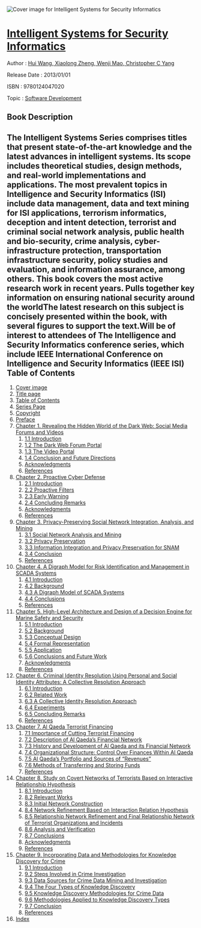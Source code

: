 ![Cover image for Intelligent Systems for Security Informatics](https://imgdetail.ebookreading.net/cover/cover/software_development/EB9780124047020.jpg)

[Intelligent Systems for Security Informatics](https://ebookreading.net/view/book/Intelligent+Systems+for+Security+Informatics-EB9780124047020_1.html "Intelligent Systems for Security Informatics")
====================================================================================================================

Author : [Hui Wang](https://ebookreading.net/search/author/Hui+Wang),[ Xiaolong Zheng](https://ebookreading.net/search/author/+Xiaolong+Zheng),[ Wenji Mao](https://ebookreading.net/search/author/+Wenji+Mao),[ Christopher C Yang](https://ebookreading.net/search/author/+Christopher+C+Yang)

Release Date : 2013/01/01

ISBN : 9780124047020

Topic : [Software Development](https://ebookreading.net/search/category/software-development)

Book Description
-----------------

The Intelligent Systems Series comprises titles that present state-of-the-art knowledge and the latest advances in intelligent systems. Its scope includes theoretical studies, design methods, and real-world implementations and applications. 
The most prevalent topics in Intelligence and Security Informatics (ISI) include data management, data and text mining for ISI applications, terrorism informatics, deception and intent detection, terrorist and criminal social network analysis, public health and bio-security, crime analysis, cyber-infrastructure protection, transportation infrastructure security, policy studies and evaluation, and information assurance, among others. This book covers the most active research work in recent years. 
Pulls together key information on ensuring national security around the worldThe latest research on this subject is concisely presented within the book, with several figures to support the text.Will be of interest to attendees of The Intelligence and Security Informatics conference series, which include IEEE International Conference on Intelligence and Security Informatics (IEEE ISI)              
Table of Contents
-----------------

1. [Cover image](https://ebookreading.net/view/book/Intelligent+Systems+for+Security+Informatics-EB9780124047020_1.html#Cover)
1. [Title page](https://ebookreading.net/view/book/Intelligent+Systems+for+Security+Informatics-EB9780124047020_2.html)
1. [Table of Contents](https://ebookreading.net/view/book/Intelligent+Systems+for+Security+Informatics-EB9780124047020_3.html)
1. [Series Page](https://ebookreading.net/view/book/Intelligent+Systems+for+Security+Informatics-EB9780124047020_4.html#HTU001titl)
1. [Copyright](https://ebookreading.net/view/book/Intelligent+Systems+for+Security+Informatics-EB9780124047020_5.html)
1. [Preface](https://ebookreading.net/view/book/Intelligent+Systems+for+Security+Informatics-EB9780124047020_6.html#PRE001titl)
1. [Chapter 1. Revealing the Hidden World of the Dark Web: Social Media Forums and Videos](https://ebookreading.net/view/book/Intelligent+Systems+for+Security+Informatics-EB9780124047020_7.html#CHP001tit)
    1. [1.1 Introduction](https://ebookreading.net/view/book/Intelligent+Systems+for+Security+Informatics-EB9780124047020_7.html#CESECTITLE0010)
    1. [1.2 The Dark Web Forum Portal](https://ebookreading.net/view/book/Intelligent+Systems+for+Security+Informatics-EB9780124047020_7.html#CESECTITLE0015)
    1. [1.3 The Video Portal](https://ebookreading.net/view/book/Intelligent+Systems+for+Security+Informatics-EB9780124047020_7.html#CESECTITLE0070)
    1. [1.4 Conclusion and Future Directions](https://ebookreading.net/view/book/Intelligent+Systems+for+Security+Informatics-EB9780124047020_7.html#CESECTITLE0125)
    1. [Acknowledgments](https://ebookreading.net/view/book/Intelligent+Systems+for+Security+Informatics-EB9780124047020_7.html#CESECTITLE0130)
    1. [References](https://ebookreading.net/view/book/Intelligent+Systems+for+Security+Informatics-EB9780124047020_7.html#CESECTITLE0135)
1. [Chapter 2. Proactive Cyber Defense](https://ebookreading.net/view/book/Intelligent+Systems+for+Security+Informatics-EB9780124047020_8.html#CHP002tit)
    1. [2.1 Introduction](https://ebookreading.net/view/book/Intelligent+Systems+for+Security+Informatics-EB9780124047020_8.html#CESECTITLE0010)
    1. [2.2 Proactive Filters](https://ebookreading.net/view/book/Intelligent+Systems+for+Security+Informatics-EB9780124047020_8.html#CESECTITLE0015)
    1. [2.3 Early Warning](https://ebookreading.net/view/book/Intelligent+Systems+for+Security+Informatics-EB9780124047020_8.html#CESECTITLE0055)
    1. [2.4 Concluding Remarks](https://ebookreading.net/view/book/Intelligent+Systems+for+Security+Informatics-EB9780124047020_8.html#CESECTITLE0075)
    1. [Acknowledgments](https://ebookreading.net/view/book/Intelligent+Systems+for+Security+Informatics-EB9780124047020_8.html#CESECTITLE0080)
    1. [References](https://ebookreading.net/view/book/Intelligent+Systems+for+Security+Informatics-EB9780124047020_8.html#CESECTITLE0085)
1. [Chapter 3. Privacy-Preserving Social Network Integration, Analysis, and Mining](https://ebookreading.net/view/book/Intelligent+Systems+for+Security+Informatics-EB9780124047020_9.html#CHP003tit)
    1. [3.1 Social Network Analysis and Mining](https://ebookreading.net/view/book/Intelligent+Systems+for+Security+Informatics-EB9780124047020_9.html#CESECTITLE0010)
    1. [3.2 Privacy Preservation](https://ebookreading.net/view/book/Intelligent+Systems+for+Security+Informatics-EB9780124047020_9.html#CESECTITLE0015)
    1. [3.3 Information Integration and Privacy Preservation for SNAM](https://ebookreading.net/view/book/Intelligent+Systems+for+Security+Informatics-EB9780124047020_9.html#CESECTITLE0030)
    1. [3.4 Conclusion](https://ebookreading.net/view/book/Intelligent+Systems+for+Security+Informatics-EB9780124047020_9.html#CESECTITLE0075)
    1. [References](https://ebookreading.net/view/book/Intelligent+Systems+for+Security+Informatics-EB9780124047020_9.html#CESECTITLE0080)
1. [Chapter 4. A Digraph Model for Risk Identification and Management in SCADA Systems](https://ebookreading.net/view/book/Intelligent+Systems+for+Security+Informatics-EB9780124047020_10.html#CHP004tit)
    1. [4.1 Introduction](https://ebookreading.net/view/book/Intelligent+Systems+for+Security+Informatics-EB9780124047020_10.html#CESECTITLE0010)
    1. [4.2 Background](https://ebookreading.net/view/book/Intelligent+Systems+for+Security+Informatics-EB9780124047020_10.html#CESECTITLE0015)
    1. [4.3 A Digraph Model of SCADA Systems](https://ebookreading.net/view/book/Intelligent+Systems+for+Security+Informatics-EB9780124047020_10.html#CESECTITLE0020)
    1. [4.4 Conclusions](https://ebookreading.net/view/book/Intelligent+Systems+for+Security+Informatics-EB9780124047020_10.html#CESECTITLE0040)
    1. [References](https://ebookreading.net/view/book/Intelligent+Systems+for+Security+Informatics-EB9780124047020_10.html#CESECTITLE0045)
1. [Chapter 5. High-Level Architecture and Design of a Decision Engine for Marine Safety and Security](https://ebookreading.net/view/book/Intelligent+Systems+for+Security+Informatics-EB9780124047020_11.html#CHP005tit)
    1. [5.1 Introduction](https://ebookreading.net/view/book/Intelligent+Systems+for+Security+Informatics-EB9780124047020_11.html#CESECTITLE0010)
    1. [5.2 Background](https://ebookreading.net/view/book/Intelligent+Systems+for+Security+Informatics-EB9780124047020_11.html#CESECTITLE0015)
    1. [5.3 Conceptual Design](https://ebookreading.net/view/book/Intelligent+Systems+for+Security+Informatics-EB9780124047020_11.html#CESECTITLE0045)
    1. [5.4 Formal Representation](https://ebookreading.net/view/book/Intelligent+Systems+for+Security+Informatics-EB9780124047020_11.html#CESECTITLE0100)
    1. [5.5 Application](https://ebookreading.net/view/book/Intelligent+Systems+for+Security+Informatics-EB9780124047020_11.html#CESECTITLE0120)
    1. [5.6 Conclusions and Future Work](https://ebookreading.net/view/book/Intelligent+Systems+for+Security+Informatics-EB9780124047020_11.html#CESECTITLE0125)
    1. [Acknowledgments](https://ebookreading.net/view/book/Intelligent+Systems+for+Security+Informatics-EB9780124047020_11.html#CESECTITLE0130)
    1. [References](https://ebookreading.net/view/book/Intelligent+Systems+for+Security+Informatics-EB9780124047020_11.html#CESECTITLE0135)
1. [Chapter 6. Criminal Identity Resolution Using Personal and Social Identity Attributes: A Collective Resolution Approach](https://ebookreading.net/view/book/Intelligent+Systems+for+Security+Informatics-EB9780124047020_12.html#CHP006tit)
    1. [6.1 Introduction](https://ebookreading.net/view/book/Intelligent+Systems+for+Security+Informatics-EB9780124047020_12.html#CESECTITLE0010)
    1. [6.2 Related Work](https://ebookreading.net/view/book/Intelligent+Systems+for+Security+Informatics-EB9780124047020_12.html#CESECTITLE0015)
    1. [6.3 A Collective Identity Resolution Approach](https://ebookreading.net/view/book/Intelligent+Systems+for+Security+Informatics-EB9780124047020_12.html#CESECTITLE0040)
    1. [6.4 Experiments](https://ebookreading.net/view/book/Intelligent+Systems+for+Security+Informatics-EB9780124047020_12.html#CESECTITLE0100)
    1. [6.5 Concluding Remarks](https://ebookreading.net/view/book/Intelligent+Systems+for+Security+Informatics-EB9780124047020_12.html#CESECTITLE0125)
    1. [References](https://ebookreading.net/view/book/Intelligent+Systems+for+Security+Informatics-EB9780124047020_12.html#CESECTITLE0130)
1. [Chapter 7. Al Qaeda Terrorist Financing](https://ebookreading.net/view/book/Intelligent+Systems+for+Security+Informatics-EB9780124047020_13.html#CHP007tit)
    1. [7.1 Importance of Cutting Terrorist Financing](https://ebookreading.net/view/book/Intelligent+Systems+for+Security+Informatics-EB9780124047020_13.html#CESECTITLE0010)
    1. [7.2 Description of Al Qaeda’s Financial Network](https://ebookreading.net/view/book/Intelligent+Systems+for+Security+Informatics-EB9780124047020_13.html#CESECTITLE0015)
    1. [7.3 History and Development of Al Qaeda and its Financial Network](https://ebookreading.net/view/book/Intelligent+Systems+for+Security+Informatics-EB9780124047020_13.html#CESECTITLE0020)
    1. [7.4 Organizational Structure: Control Over Finances Within Al Qaeda](https://ebookreading.net/view/book/Intelligent+Systems+for+Security+Informatics-EB9780124047020_13.html#CESECTITLE0025)
    1. [7.5 Al Qaeda’s Portfolio and Sources of “Revenues”](https://ebookreading.net/view/book/Intelligent+Systems+for+Security+Informatics-EB9780124047020_13.html#CESECTITLE0030)
    1. [7.6 Methods of Transferring and Storing Funds](https://ebookreading.net/view/book/Intelligent+Systems+for+Security+Informatics-EB9780124047020_13.html#CESECTITLE0050)
    1. [References](https://ebookreading.net/view/book/Intelligent+Systems+for+Security+Informatics-EB9780124047020_13.html#CESECTITLE0055)
1. [Chapter 8. Study on Covert Networks of Terrorists Based on Interactive Relationship Hypothesis](https://ebookreading.net/view/book/Intelligent+Systems+for+Security+Informatics-EB9780124047020_14.html#CHP008tit)
    1. [8.1 Introduction](https://ebookreading.net/view/book/Intelligent+Systems+for+Security+Informatics-EB9780124047020_14.html#CESECTITLE0010)
    1. [8.2 Relevant Works](https://ebookreading.net/view/book/Intelligent+Systems+for+Security+Informatics-EB9780124047020_14.html#CESECTITLE0015)
    1. [8.3 Initial Network Construction](https://ebookreading.net/view/book/Intelligent+Systems+for+Security+Informatics-EB9780124047020_14.html#CESECTITLE0020)
    1. [8.4 Network Refinement Based on Interaction Relation Hypothesis](https://ebookreading.net/view/book/Intelligent+Systems+for+Security+Informatics-EB9780124047020_14.html#CESECTITLE0050)
    1. [8.5 Relationship Network Refinement and Final Relationship Network of Terrorist Organizations and Incidents](https://ebookreading.net/view/book/Intelligent+Systems+for+Security+Informatics-EB9780124047020_14.html#CESECTITLE0100)
    1. [8.6 Analysis and Verification](https://ebookreading.net/view/book/Intelligent+Systems+for+Security+Informatics-EB9780124047020_14.html#CESECTITLE0115)
    1. [8.7 Conclusions](https://ebookreading.net/view/book/Intelligent+Systems+for+Security+Informatics-EB9780124047020_14.html#CESECTITLE0140)
    1. [Acknowledgments](https://ebookreading.net/view/book/Intelligent+Systems+for+Security+Informatics-EB9780124047020_14.html#CESECTITLE0145)
    1. [References](https://ebookreading.net/view/book/Intelligent+Systems+for+Security+Informatics-EB9780124047020_14.html#CESECTITLE0150)
1. [Chapter 9. Incorporating Data and Methodologies for Knowledge Discovery for Crime](https://ebookreading.net/view/book/Intelligent+Systems+for+Security+Informatics-EB9780124047020_15.html#CHP009tit)
    1. [9.1 Introduction](https://ebookreading.net/view/book/Intelligent+Systems+for+Security+Informatics-EB9780124047020_15.html#CESECTITLE0010)
    1. [9.2 Steps Involved in Crime Investigation](https://ebookreading.net/view/book/Intelligent+Systems+for+Security+Informatics-EB9780124047020_15.html#CESECTITLE0015)
    1. [9.3 Data Sources for Crime Data Mining and Investigation](https://ebookreading.net/view/book/Intelligent+Systems+for+Security+Informatics-EB9780124047020_15.html#CESECTITLE0020)
    1. [9.4 The Four Types of Knowledge Discovery](https://ebookreading.net/view/book/Intelligent+Systems+for+Security+Informatics-EB9780124047020_15.html#CESECTITLE0090)
    1. [9.5 Knowledge Discovery Methodologies for Crime Data](https://ebookreading.net/view/book/Intelligent+Systems+for+Security+Informatics-EB9780124047020_15.html#CESECTITLE0115)
    1. [9.6 Methodologies Applied to Knowledge Discovery Types](https://ebookreading.net/view/book/Intelligent+Systems+for+Security+Informatics-EB9780124047020_15.html#CESECTITLE0140)
    1. [9.7 Conclusion](https://ebookreading.net/view/book/Intelligent+Systems+for+Security+Informatics-EB9780124047020_15.html#CESECTITLE0145)
    1. [References](https://ebookreading.net/view/book/Intelligent+Systems+for+Security+Informatics-EB9780124047020_15.html#CESECTITLE0150)
1. [Index](https://ebookreading.net/view/book/Intelligent+Systems+for+Security+Informatics-EB9780124047020_0.html)
